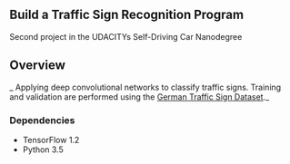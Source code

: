 ## Build a Traffic Sign Recognition Program

Second project in the UDACITYs Self-Driving Car Nanodegree

## Overview
_ Applying deep convolutional networks to classify traffic signs. Training and validation are performed using the [German Traffic Sign Dataset](http://benchmark.ini.rub.de/?section=gtsrb&subsection=dataset)._


### Dependencies

  - TensorFlow 1.2
  - Python 3.5

